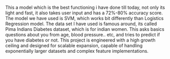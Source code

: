 This a model which is the best functioning i have done till today, not only its light and fast, it also takes user input and has a 72%-80% accuracy score.
The model we have used is SVM, which works bit differently than Logistics Regression model. 
The data set I have used is famous around, its called Pima Indians Diabetes dataset, which is for indian women. 
This asks basics questions about you from age, blood pressure.. etc, and tries to predict if you have diabetes or not.
This project is engineered with a high growth ceiling and designed for scalable expansion, capable of handling exponentially larger datasets and complex feature implementations.